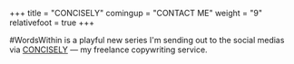 +++
title = "CONCISELY"
comingup = "CONTACT ME"
weight = "9"
relativefoot = true
+++

#WordsWithin is a playful new series I'm sending out to the social medias via <a href="https://concisely.co" target="_blank">CONCISELY</a> — my freelance copywriting service.

<br><br><br>
<img src="../i/ww-words-within.png" alt="">
<br><br><br>
<img src="../i/words-within-life.png" alt="">
<br><br><br>
<img src="../i/words-within-entitlement.png" alt="">
<br><br><br>
<img src="../i/words-within-deflating.png" alt="">
<br><br><br>
<img src="../i/words-within-ability.png" alt="">
<br><br><br>
<img src="../i/words-within-armstrong.png" alt="">
<br><br><br>
<img src="../i/words-within-facebook-friends.png" alt="">
<img src="../i/words-within-great-britain.png" alt="">
<br><br><br>
<img src="../i/words-within-contentment.png" alt="">
<br><br><br>
<img src="../i/words-within-nraoa.png" alt="">
<br><br><br>
<img src="../i/words-within-adverbs.png" alt="">